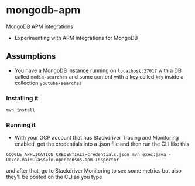 # mongodb-apm
MongoDB APM integrations

* Experimenting with APM integrations for MongoDB

## Assumptions
* You have a MongoDB instance running on `localhost:27017`
with a DB called `media-searches` and some content with a key called `key`
inside a collection `youtube-searches`

### Installing it
```shell
mvn install
```

### Running it
* With your GCP account that has Stackdriver Tracing and Monitoring enabled, get the credentials into a .json file and then run the CLI like this
```shell
GOOGLE_APPLICATION_CREDENTIALS=credentials.json mvn exec:java -Dexec.mainClass=io.opencensus.apm.Inspector
```

and after that, go to Stackdriver Monitoring to see some metrics but also
they'll be posted on the CLI as you type
